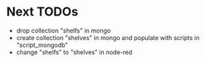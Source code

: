 # Next TODOs
* drop collection "shelfs" in mongo
* create collection "shelves" in mongo and populate with scripts in "script_mongodb"
* change "shelfs" to "shelves" in node-red
